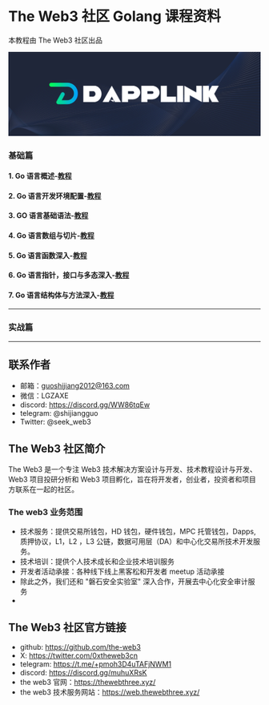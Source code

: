 # The Web3 社区 Golang 课程资料

本教程由 The Web3 社区出品

[![DappLink](https://raw.githubusercontent.com/eniac-x-labs/.github/main/profile/dapplink.jpeg)](https://www.dapplink.xyz/zh)




### 基础篇

#### 1. Go 语言概述-[教程](https://github.com/the-web3/golang-language/blob/main/docs/1.Go%20%E8%AF%AD%E8%A8%80%E6%A6%82%E8%BF%B0.md)
#### 2. Go 语言开发环境配置-[教程](https://github.com/the-web3/golang-language/blob/main/docs/2.Go%20%E5%BC%80%E5%8F%91%E7%8E%AF%E5%A2%83%E9%85%8D%E7%BD%AE.md)
#### 3. GO 语言基础语法-[教程](https://github.com/the-web3/golang-language/blob/main/docs/3.Go%20%E8%AF%AD%E8%A8%80%E5%9F%BA%E7%A1%80%E8%AF%AD%E6%B3%95.md)
#### 4. Go 语言数组与切片-[教程](https://github.com/the-web3/golang-language/blob/main/docs/4.Go%20%E6%95%B0%E7%BB%84%E4%B8%8E%E5%88%87%E7%89%87.md)
#### 5. Go 语言函数深入-[教程](https://github.com/the-web3/golang-language/blob/main/docs/5.Go%20%E8%AF%AD%E8%A8%80%E5%87%BD%E6%95%B0%E6%B7%B1%E5%85%A5.md)
#### 6. Go 语言指针，接口与多态深入-[教程](https://github.com/the-web3/golang-language/blob/main/docs/6.Go%20%E8%AF%AD%E8%A8%80%E6%8C%87%E9%92%88%EF%BC%8C%E6%8E%A5%E5%8F%A3%E4%B8%8E%E5%A4%9A%E6%80%81%E6%B7%B1%E5%85%A5.md)
#### 7. Go 语言结构体与方法深入-[教程](https://github.com/the-web3/golang-language/blob/main/docs/7.Go%20%E8%AF%AD%E8%A8%80%E7%BB%93%E6%9E%84%E4%BD%93%E4%B8%8E%E6%96%B9%E6%B3%95%E6%B7%B1%E5%85%A5.md)

------------------------------------------------------------------------------------------------------------------------------

### 实战篇


------------------------------------------------------------------------------------------------------------------------------



## 联系作者

- 邮箱：guoshijiang2012@163.com
- 微信：LGZAXE
- discord: https://discord.gg/WW86tqEw
- telegram: @shijiangguo
- Twitter: @seek_web3


## The Web3 社区简介
The Web3 是一个专注 Web3 技术解决方案设计与开发、技术教程设计与开发、Web3 项目投研分析和 Web3 项目孵化，旨在将开发者，创业者，投资者和项目方联系在一起的社区。

### The web3 业务范围

- 技术服务：提供交易所钱包，HD 钱包，硬件钱包，MPC 托管钱包，Dapps,  质押协议，L1，L2 ，L3 公链，数据可用层（DA）和中心化交易所技术开发服务。
- 技术培训：提供个人技术成长和企业技术培训服务
- 开发者活动承接：各种线下线上黑客松和开发者 meetup 活动承接
- 除此之外，我们还和 "磐石安全实验室" 深入合作，开展去中心化安全审计服务
- 
## The Web3 社区官方链接
- github: https://github.com/the-web3
- X: https://twitter.com/0xtheweb3cn
- telegram: https://t.me/+pmoh3D4uTAFjNWM1
- discord:  https://discord.gg/muhuXRsK
- the web3 官网：https://thewebthree.xyz/
- the web3 技术服务网站：https://web.thewebthree.xyz/

